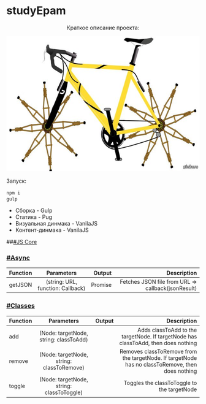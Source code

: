 # studyEpam

<p align="center">Краткое описание проекта:</p>
<p align="center">
  <img width="600" height="352" src="./promo.jpg">
</p>

Запуск:

    npm i
    gulp
    
* Сборка - Gulp
* Статика - Pug
* Визуальная динмака - VanilaJS
* Контент-динмака - VanilaJS

##[#JS Core](./src/scripts/core)
### [#Async](./src/scripts/core/Async.js)
| Function        | Parameters           | Output  | Description  | 
| --------------- |:---------:| -------:| -------:|
| getJSON         | (string: URL, function: Callback) | Promise | Fetches JSON file from URL => callback(jsonResult)

### [#Classes](./src/scripts/core/classes.js)
| Function        | Parameters       | Output  | Description  | 
| --------------- |:---------:| -------:| -------:|
| add         | (Node: targetNode, string: classToAdd) |  | Adds classToAdd to the targetNode. If targetNode has classToAdd, then does nothing
| remove         | (Node: targetNode, string: classToRemove) |  | Removes classToRemove from the targetNode. If targetNode has no classToRemove, then does nothing
| toggle         | (Node: targetNode, string: classToToggle) |  | Toggles the classToToggle to the targetNode
